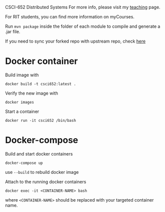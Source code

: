 CSCI-652 Distributed Systems
For more info, please visit my [teaching](https://www.cs.rit.edu/~ph/teaching) page.

For RIT students, you can find more information on myCourses.

Run ```mvn package``` inside the folder of each module to compile and generate a .jar file.


If you need to sync your forked repo with upstream repo, check [here](https://help.github.com/en/github/collaborating-with-issues-and-pull-requests/syncing-a-fork)


# Docker container
Build image with
```
docker build -t csci652:latest .
```

Verify the new image with 
```
docker images
```

Start a container
```
docker run -it csci652 /bin/bash
```


# Docker-compose
Build and start docker containers
```
docker-compose up
```
use `--build` to rebuild docker image

Attach to the running docker containers
```
docker exec -it <CONTAINER-NAME> bash
```
where `<CONTAINER-NAME>` should be replaced with your targeted container name.